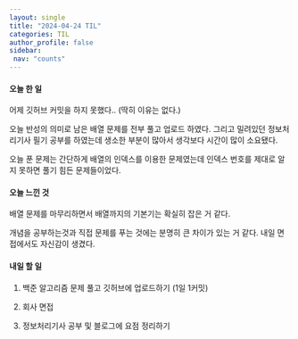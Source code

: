 ```yaml
---
layout: single
title: "2024-04-24 TIL"
categories: TIL
author_profile: false
sidebar:
 nav: "counts"
---
```


#### 오늘 한 일

어제 깃허브 커밋을 하지 못했다.. (딱히 이유는 없다.)

오늘 반성의 의미로 남은 배열 문제를 전부 풀고 업로드 하였다. 그리고 밀려있던 정보처리기사 필기 공부를 하였는데 생소한 부분이 많아서 생각보다 시간이 많이 소요됐다.

오늘 푼 문제는 간단하게 배열의 인덱스를 이용한 문제였는데 인덱스 번호를 제대로 알지 못하면 풀기 힘든 문제들이었다.

#### 오늘 느낀 것

배열 문제를 마무리하면서 배열까지의 기본기는 확실히 잡은 거 같다.

개념을 공부하는것과 직접 문제를 푸는 것에는 분명히 큰 차이가 있는 거 같다. 내일 면접에서도 자신감이 생겼다.

#### 내일 할 일

1. 백준 알고리즘 문제 풀고 깃허브에 업로드하기 (1일 1커밋)

2. 회사 면접

3. 정보처리기사 공부 및 블로그에 요점 정리하기
